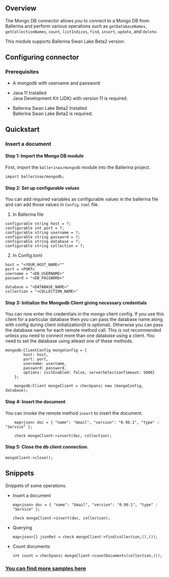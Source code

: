 ## Overview
The Mongo DB connector allows you to connect to a Mongo DB from Ballerina and perform various operations such as `getDatabaseNames`, `getCollectionNames`, `count`, `listIndices`, `find`, `insert`, `update`, and `delete`.

This module supports Ballerina Swan Lake Beta2 version.

## Configuring connector
### Prerequisites

* A mongodb with username and password

* Java 11 Installed <br/> Java Development Kit (JDK) with version 11 is required.

* Ballerina Swan Lake Beta2 Installed <br/> Ballerina Swan Lake Beta2 is required.

## Quickstart

### Insert a document

#### Step 1: Import the Mongo DB module
First, import the `ballerinax/mongodb` module into the Ballerina project.
```ballerina
import ballerinax/mongodb;
```
#### Step 2: Set up configurable values
You can add required variables as configurable values in the ballerina file and can add those values in `Config.toml` file. 
1. In Ballerina file 
```ballerina
configurable string host = ?;
configurable int port = ?;
configurable string username = ?;
configurable string password = ?;
configurable string database = ?;
configurable string collection = ?;
```
2. In Config.toml

```
host = "<YOUR_HOST_NAME>""
port = <PORT>
username = "<DB_USERNAME>"
password = "<DB_PASSWORD>"

database = "<DATABASE_NAME>"
collection = "<COLLECTION_NAME>"
```

#### Step 3: Initialize the Mongodb Client giving necessary credentials

You can now enter the credentials in the mongo client config. If you use this client for a particular database then you can pass the database name along with config during client initialization(It is optional). Otherwise you can pass the database name for each remote method call. This is not recommended unless you need to connect more than one database using a client. You need to set the database using atleast one of these methods.
```ballerina
mongodb:ClientConfig mongoConfig = {
        host: host,
        port: port,
        username: username,
        password: password,
        options: {sslEnabled: false, serverSelectionTimeout: 5000}
    };

    mongodb:Client mongoClient = checkpanic new (mongoConfig, database);
```
#### Step 4: Insert the document
You can invoke the remote method `insert` to insert the document.
```ballerina
    map<json> doc = { "name": "Gmail", "version": "0.99.1", "type" : "Service" };

    check mongoClient->insert(doc, collection);
```
#### Step 5: Close the db client connection. 

```ballerina
mongoClient->close();
```

## Snippets

Snippets of some operations.

- Insert a document
    ```ballerina
    map<json> doc = { "name": "Gmail", "version": "0.99.1", "type" : "Service" };

    check mongoClient->insert(doc, collection);
    ```
- Querying
    ```ballerina
    map<json>[] jsonRet = check mongoClient->find(collection,(),());
    ``` 
- Count documents
    ```ballerina
    int count = checkpanic mongoClient->countDocuments(collection,());
    ``` 

### [You can find more samples here](https://github.com/ballerina-platform/module-ballerinax-mongodb/blob/master/mongodb/samples/)
